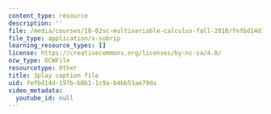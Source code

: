 ```yaml
---
content_type: resource
description: ''
file: /media/courses/18-02sc-multivariable-calculus-fall-2010/fefbd14d197bb8b11c9ab4bb51ae79da_jUrPIbJWpOA.srt
file_type: application/x-subrip
learning_resource_types: []
license: https://creativecommons.org/licenses/by-nc-sa/4.0/
ocw_type: OCWFile
resourcetype: Other
title: 3play caption file
uid: fefbd14d-197b-b8b1-1c9a-b4bb51ae79da
video_metadata:
  youtube_id: null
---
```

